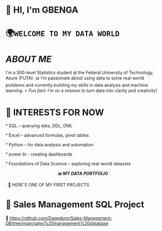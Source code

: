 # 👋 **HI, I'm GBENGA**
# 🌍`WELCOME TO MY DATA WORLD`

#  ***ABOUT ME***
I'm a 500-level Statistics student at the Federal University of Technology, Akure (FUTA).
📊 I’m passionate about using data to solve real-world problems and currently building my skills in data analysis and machine learning.
⭐ *Fun fact:* I’m on a mission to turn data into clarity and creativity!

#  🎯 INTERESTS FOR NOW
° SQL – querying data, DDL, DML

° Excel – advanced formulas, pivot tables

° Python – for data analysis and automation

° power bi - creating dashboards

° Foundations of Data Science – exploring real-world datasets


<p align="center">
  <b><i>📊 MY DATA PORTFOLIO</i></b>  
</p>

. 🚀  HERE'S ONE OF MY FIRST PROJECTS
# 🧾 Sales Management SQL Project
💾 https://github.com/Dagedonn/Sales-Management-DB/tree/main/sales%20management%20database





<!--
**Dagedonn/Dagedonn** is a ✨ _special_ ✨ repository because its `README.md` (this file) appears on your GitHub profile.

Here are some ideas to get you started:

- 🔭 I’m currently working on ...
- 🌱 I’m currently learning ...
- 👯 I’m looking to collaborate on ...
- 🤔 I’m looking for help with ...
- 💬 Ask me about ...
- 📫 How to reach me: ...
- 😄 Pronouns: ...
- ⚡ Fun fact: ...
-->
